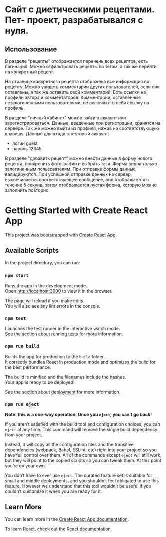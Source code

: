 # Сайт с диетическими рецептами. Пет- проект, разрабатывался с нуля.

## Использование

В разделе "рецепты" отображается перечень всех рецептов, есть пагинация. Можно отфильтровать рецепты по тегам, а так же перейти на конкретный рецепт.

На странице конкретного рецепта отображена все информация по рецепту. Можно увидеть комментарии других пользователей, если они оставлены, а так же оставить свой комментарий. Есть ссылки на профили автора и комментаторов. Комментарии, оставленные незалогиненными пользователями, не включают в себя ссылку на профиль.

В разделе "личный кабинет" можно зайти в аккаунт или зарегистрироваться. Данные, введенные при регистрации, хранятся на сервере. Так же можно выйти из профиля, нажав на соответствующую клавишу.
Данные для входа в тестовый аккаунт:

- логин guest
- пароль 12345

В разделе "добавить рецепт" можно внести данные в форму нового рецепта, прикрепить фотографии и выбрать тэги. Форма видна только залогиненным пользователям. При отправке формы данные валидируются. При успешной отправке данных на сервер, высвечивается соответствующее сообщение, оно отображается в течение 5 секунд, затем отображается пустая форма, которую можно заполнить повторно.

# Getting Started with Create React App

This project was bootstrapped with [Create React App](https://github.com/facebook/create-react-app).

## Available Scripts

In the project directory, you can run:

### `npm start`

Runs the app in the development mode.\
Open [http://localhost:3000](http://localhost:3000) to view it in the browser.

The page will reload if you make edits.\
You will also see any lint errors in the console.

### `npm test`

Launches the test runner in the interactive watch mode.\
See the section about [running tests](https://facebook.github.io/create-react-app/docs/running-tests) for more information.

### `npm run build`

Builds the app for production to the `build` folder.\
It correctly bundles React in production mode and optimizes the build for the best performance.

The build is minified and the filenames include the hashes.\
Your app is ready to be deployed!

See the section about [deployment](https://facebook.github.io/create-react-app/docs/deployment) for more information.

### `npm run eject`

**Note: this is a one-way operation. Once you `eject`, you can’t go back!**

If you aren’t satisfied with the build tool and configuration choices, you can `eject` at any time. This command will remove the single build dependency from your project.

Instead, it will copy all the configuration files and the transitive dependencies (webpack, Babel, ESLint, etc) right into your project so you have full control over them. All of the commands except `eject` will still work, but they will point to the copied scripts so you can tweak them. At this point you’re on your own.

You don’t have to ever use `eject`. The curated feature set is suitable for small and middle deployments, and you shouldn’t feel obligated to use this feature. However we understand that this tool wouldn’t be useful if you couldn’t customize it when you are ready for it.

## Learn More

You can learn more in the [Create React App documentation](https://facebook.github.io/create-react-app/docs/getting-started).

To learn React, check out the [React documentation](https://reactjs.org/).
